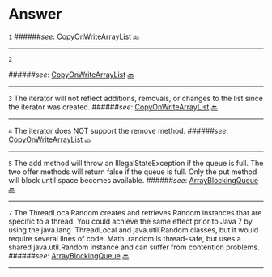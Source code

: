 # Answer

`1`<a name="a1"></a>
######*see*: [CopyOnWriteArrayList](http://www.google.com/url?q=http%3A%2F%2Fdocs.oracle.com%2Fjavase%2F7%2Fdocs%2Fapi%2Fjava%2Futil%2Fconcurrent%2FCopyOnWriteArrayList.html&sa=D&sntz=1&usg=AFrqEzcUe8jylq_8cFi8NuZamP2TVqL0-A)
[:back:](https://github.com/vnsmn/interview/blob/master/j2se/concurrency/readme.md#a1)
***
`2`<a name="a2"></a>

######*see*: [CopyOnWriteArrayList](http://www.google.com/url?q=http%3A%2F%2Fdocs.oracle.com%2Fjavase%2F7%2Fdocs%2Fapi%2Fjava%2Futil%2Fconcurrent%2FCopyOnWriteArrayList.html&sa=D&sntz=1&usg=AFrqEzcUe8jylq_8cFi8NuZamP2TVqL0-A)
[:back:](https://github.com/vnsmn/interview/blob/master/j2se/concurrency/readme.md#a2)
***
`3`<a name="a3"></a>
The iterator will not reflect additions, removals, or changes to the list since the iterator was created.
######*see*: [CopyOnWriteArrayList](http://www.google.com/url?q=http%3A%2F%2Fdocs.oracle.com%2Fjavase%2F7%2Fdocs%2Fapi%2Fjava%2Futil%2Fconcurrent%2FCopyOnWriteArrayList.html&sa=D&sntz=1&usg=AFrqEzcUe8jylq_8cFi8NuZamP2TVqL0-A)
[:back:](https://github.com/vnsmn/interview/blob/master/j2se/concurrency/readme.md#a3)
***
`4`<a name="a4"></a>
The iterator does NOT support the remove method.
######*see*: [CopyOnWriteArrayList](http://docs.oracle.com/javase/7/docs/api/java/util/concurrent/CopyOnWriteArrayList.html#iterator())
[:back:](https://github.com/vnsmn/interview/blob/master/j2se/concurrency/readme.md#a3)
***
`5`<a name="a5"></a>
The add method will throw an IllegalStateException if the queue is full.
The two offer methods will return false if the queue is full. Only the put method will block
until space becomes available.
######*see*: [ArrayBlockingQueue](http://docs.oracle.com/javase/7/docs/api/java/util/concurrent/ArrayBlockingQueue.html)
[:back:](https://github.com/vnsmn/interview/blob/master/j2se/concurrency/readme.md#a5)
*** 
`7`<a name="a7"></a>
The ThreadLocalRandom creates and retrieves Random instances that are
specific to a thread. You could achieve the same effect prior to Java 7 by using the java.lang
.ThreadLocal and java.util.Random classes, but it would require several lines of code. Math
.random is thread-safe, but uses a shared java.util.Random instance and can suffer from
contention problems.
######*see*: [ArrayBlockingQueue](http://docs.oracle.com/javase/7/docs/api/java/util/concurrent/ArrayBlockingQueue.html)
[:back:](https://github.com/vnsmn/interview/blob/master/j2se/concurrency/readme.md#a5)
*** 